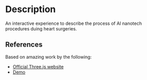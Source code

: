 # Description
An interactive experience to describe the process of AI nanotech procedures duing heart surgeries.

## References

Based on amazing work by the following:

- [Official Three.js website](https://threejs.org/)
- [Demo](https://tympanus.net/Development/InfiniteTubes/)





